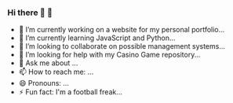 ### Hi there 👋 👻 

- 🔭 I’m currently working on a website for my personal portfolio...
- 🌱 I’m currently learning JavaScript and Python...
- 👯 I’m looking to collaborate on possible management systems...
- 🤔 I’m looking for help with my Casino Game repository...
- 💬 Ask me about ...
- 📫 How to reach me: ...
- 😄 Pronouns: ...
- ⚡ Fun fact: I'm a football freak...

